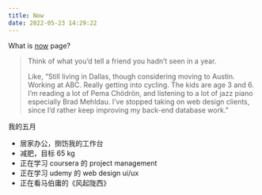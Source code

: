 ```yaml
---
title: Now
date: 2022-05-23 14:29:22
---
```


What is [now](https://nownownow.com/about) page?

> Think of what you’d tell a friend you hadn’t seen in a year.
>
> Like, “Still living in Dallas, though considering moving to Austin. Working at ABC. Really getting into cycling. The kids are age 3 and 6. I’m reading a lot of Pema Chödrön, and listening to a lot of jazz piano especially Brad Mehldau. I’ve stopped taking on web design clients, since I’d rather keep improving my back-end database work.”

我的五月

- 居家办公，捯饬我的工作台
- 减肥，目标 65 kg
- 正在学习 coursera 的 project management
- 正在学习 udemy 的 web design ui/ux
- 正在看马伯庸的《风起陇西》
